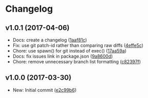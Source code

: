 # Changelog

## v1.0.1 (2017-04-06)

* Docs: create a changelog ([1aaf81c](https://github.com/not-an-aardvark/git-delete-squashed/commit/1aaf81c1c085eb49062de1313cbc9e1adcdc7c5d))
* Fix: use git patch-id rather than comparing raw diffs ([4effe5c](https://github.com/not-an-aardvark/git-delete-squashed/commit/4effe5c3735ad32f54270c859839502b739d9cee))
* Chore: use spawn() for git instead of exec() ([17aa59a](https://github.com/not-an-aardvark/git-delete-squashed/commit/17aa59ac8b7a1d8dbfa0aef8cfbcb706bd8b5a8f))
* Docs: fix issues link in package.json ([9a8600d](https://github.com/not-an-aardvark/git-delete-squashed/commit/9a8600d52e7656c81342a58929797a3fbf4217d6))
* Chore: remove unnecessary branch list formatting ([c82397f](https://github.com/not-an-aardvark/git-delete-squashed/commit/c82397ff0468e61154f386cbbe41a5755be4212e))

## v1.0.0 (2017-03-30)

* New: Initial commit ([e2c99b6](https://github.com/not-an-aardvark/git-delete-squashed/commit/e2c99b6a10343fb2a9310719824972f2f10cd7b7))
